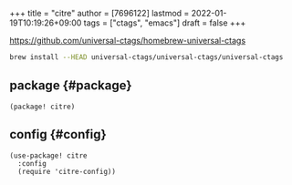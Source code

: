+++
title = "citre"
author = [7696122]
lastmod = 2022-01-19T10:19:26+09:00
tags = ["ctags", "emacs"]
draft = false
+++

<https://github.com/universal-ctags/homebrew-universal-ctags>  

```sh
brew install --HEAD universal-ctags/universal-ctags/universal-ctags
```


## package {#package}

```elisp
(package! citre)
```


## config {#config}

```elisp
(use-package! citre
  :config
  (require 'citre-config))
```
